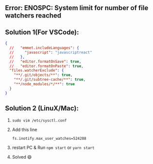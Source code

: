 ## Error: ENOSPC: System limit for number of file watchers reached

## Solution 1(For VSCode):

```json
{
  //   "emmet.includeLanguages": {
  //     "javascript": "javascriptreact"
  //   },
  //   "editor.formatOnSave": true,
  //   "editor.formatOnPaste": true,
  "files.watcherExclude": {
    "**/.git/objects/**": true,
    "**/.git/subtree-cache/**": true,
    "**/node_modules/*/**": true
  }
}
```

## Solution 2 (LinuX/Mac):

1. `sudo vim /etc/sysctl.conf`
2. Add this line

   `fs.inotify.max_user_watches=524288`

3. restart PC & Run `npm start` or `yarn start`

4. Solved :smile:
